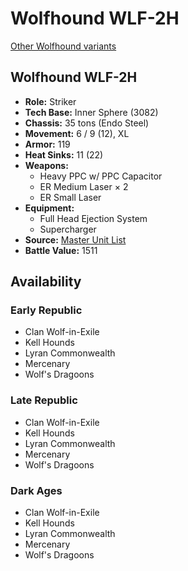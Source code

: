 # Wolfhound WLF-2H 

[Other Wolfhound variants](../wolfhound.md) 

## Wolfhound WLF-2H 

- **Role:** Striker 
- **Tech Base:** Inner Sphere (3082) 
- **Chassis:** 35 tons (Endo Steel) 
- **Movement:** 6 / 9 (12), XL 
- **Armor:** 119 
- **Heat Sinks:** 11 (22) 
- **Weapons:** 
  - Heavy PPC w/ PPC Capacitor 
  - ER Medium Laser × 2 
  - ER Small Laser 
- **Equipment:** 
  - Full Head Ejection System 
  - Supercharger 
- **Source:** [Master Unit List](http://masterunitlist.info/Unit/Details/5417/wolfhound-wlf-2h) 
- **Battle Value:** 1511 

## Availability 

### Early Republic 

- Clan Wolf-in-Exile 
- Kell Hounds 
- Lyran Commonwealth 
- Mercenary 
- Wolf's Dragoons 

### Late Republic 

- Clan Wolf-in-Exile 
- Kell Hounds 
- Lyran Commonwealth 
- Mercenary 
- Wolf's Dragoons 

### Dark Ages 

- Clan Wolf-in-Exile 
- Kell Hounds 
- Lyran Commonwealth 
- Mercenary 
- Wolf's Dragoons 

